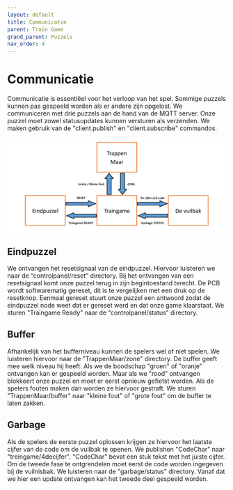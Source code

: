 ```yaml
---
layout: default
title: Communicatie
parent: Train Game
grand_parent: Puzzels
nav_order: 4
---
```

# Communicatie

Communicatie is essentiëel voor het verloop van het spel. Sommige puzzels kunnen pas gespeeld worden als er andere zijn opgelost. We communiceren met drie puzzels aan de hand van de MQTT server. Onze puzzel moet zowel statusupdates kunnen versturen als verzenden. We maken gebruik van de "client.publish" en "client.subscribe" commandos. 


![Communicatie schema](Communicatie_cut.png)

## Eindpuzzel
We ontvangen het resetsignaal van de eindpuzzel. Hiervoor luisteren we naar de “controlpanel/reset” directory. Bij het ontvangen van een resetsignaal komt onze puzzel terug in zijn begintoestand terecht. De PCB wordt softwarematig gereset, dit is te vergelijken met een druk op de resetknop. Eenmaal gereset stuurt onze puzzel een antwoord zodat de eindpuzzel node weet dat er gereset werd en dat onze game klaarstaat. We sturen "Traingame Ready" naar de “controlpanel/status” directory. 


## Buffer
Afhankelijk van het bufferniveau kunnen de spelers wel of niet spelen. We luisteren hiervoor naar de "TrappenMaar/zone" directory. De buffer geeft mee welk niveau hij heeft. Als we de boodschap "groen" of "oranje" ontvangen kan er gespeeld worden. Maar als we "rood" ontvangen blokkeert onze puzzel en moet er eerst opnieuw gefietst worden. Als de spelers fouten maken dan worden ze hiervoor gestraft.
We sturen "TrappenMaar/buffer" naar "kleine fout" of "grote fout" om de buffer te laten zakken.




## Garbage
Als de spelers de eerste puzzel oplossen krijgen ze hiervoor het laatste cijfer van de code om de vuilbak te openen. We publishen "CodeChar" naar "treingame/4decijfer". "CodeChar" bevat een stuk tekst met het juiste cijfer. Om de tweede fase te ontgrendelen moet eerst de code worden ingegeven bij de vuilnisbak. We luisteren naar de "garbage/status" directory. Vanaf dat we hier een update ontvangen kan het tweede deel gespeeld worden.
